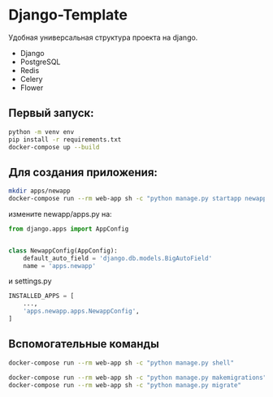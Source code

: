 # Django-Template
Удобная универсальная структура проекта на django.
- Django
- PostgreSQL
- Redis
- Celery
- Flower
## Первый запуск:
```bash
python -m venv env
pip install -r requirements.txt
docker-compose up --build
```
## Для создания приложения:
```bash
mkdir apps/newapp
docker-compose run --rm web-app sh -c "python manage.py startapp newapp apps/newapp"
```
измените newapp/apps.py на:
```python
from django.apps import AppConfig


class NewappConfig(AppConfig):
    default_auto_field = 'django.db.models.BigAutoField'
    name = 'apps.newapp'
```
и settings.py
```python
INSTALLED_APPS = [
    ...,
    'apps.newapp.apps.NewappConfig',
]
```
## Вспомогательные команды
```bash
docker-compose run --rm web-app sh -c "python manage.py shell"
```
```bash
docker-compose run --rm web-app sh -c "python manage.py makemigrations"
docker-compose run --rm web-app sh -c "python manage.py migrate"
```

